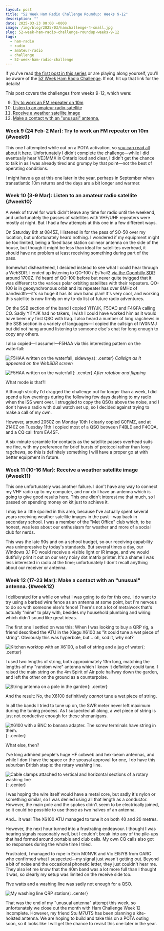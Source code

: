 ```yaml
---
layout: post
title: "52 Week Ham Radio Challenge Roundup: Weeks 9-12"
description: ""
date: 2025-03-23 00:00 +0000
image: /img/blog/2025/03/hamchallenge-4-small.jpg
slug: 52-week-ham-radio-challenge-roundup-weeks-9-12
tags:
  - ham-radio
  - radio
  - amateur-radio
  - challenge
  - 52-week-ham-radio-challenge
---
```


If you've read [the first post in this series](/blog/52-week-ham-radio-challenge-roundup-weeks-1-4/) or are playing along yourself, you'll be aware of the [52 Week Ham Radio Challenge](https://hamchallenge.org/). If not, hit up that link for the details!

This post covers the challenges from weeks 9-12, which were:

<ol start="9">
  <li><a href="#week9">Try to work an FM repeater on 10m</a></li>
  <li><a href="#week10">Listen to an amateur radio satellite</a></li>
  <li><a href="#week11">Receive a weather satellite image</a></li>
  <li><a href="#week12">Make a contact with an "unusual" antenna.</a></li>
</ol>

### Week 9 (24 Feb-2 Mar): Try to work an FM repeater on 10m {#week9}

This one I attempted while out on a POTA activation, so [you can read all about it here](/blog/pota-activation-report-luscombe-valley/). Unfortunately I didn't complete the challenge&mdash;while I did eventually hear VE3MMX in Ontario loud and clear, I didn't get the chance to talk in as I was already tired and grumpy by that point&mdash;not the best of operating conditions.

I might have a go at this one later in the year, perhaps in September when transatlantic 10m returns and the days are a bit longer and warmer.

### Week 10 (3-9 Mar): Listen to an amateur radio satellite {#week10}

A week of travel for work didn't leave any time for radio until the weekend, and unfortunately the passes of satellites with VHF/UHF repeaters were mostly at night. But I had a few attempts at this one in a few different ways.

On Saturday 8th at 0845Z, I listened in for the pass of SO-50 over my location, but unfortunately heard nothing. I wondered if my equipment might be too limited, being a fixed base station colinear antenna on the side of the house, but though it might be less than ideal for satellites overhead, it should have no problem at least receiving something during part of the pass.

Somewhat disheartened, I decided instead to see what I could hear through a WebSDR. I ended up listening to QO-100 / Es'hail2 [via the Goonhilly SDR](https://eshail.batc.org.uk/nb/) around 1700Z. I'd heard of QO-100 before but never quite twigged that it was different to the various polar orbiting satellites with their repeaters. QO-100 is in geosynchronous orbit and its repeater has over 8MHz of bandwidth&mdash;it's so huge it has its own band plan! It's very cool, and working this satellite is now firmly on my to-do list of future radio adventures.

On the SSB section of the band I copied YI1YJK, F5CAC and F4GFA calling CQ. Sadly YI1YJK had no takers, I wish I could have worked him as it would have been my first QSO with Iraq. I also heard a number of long ragchews in the SSB section in a variety of languages&mdash;I copied the callsign of IW0NMJ but did not hang around listening to someone else's chat for long enough to copy any others.

I also copied&mdash;I assume!&mdash;F5HAA via this interesting pattern on the waterfall:

![F5HAA written on the waterfall, sideways](/img/blog/2025/03/qo100-waterfall-1.png){: .center}
*Callsign as it appeared on the WebSDR screen*

![F5HAA written on the waterfall](/img/blog/2025/03/qo100-waterfall-2.png){: .center}
*After rotation and flipping*

What mode is that?!

Although strictly I'd dragged the challenge out for longer than a week, I did spend a few evenings during the following few days dashing to my radio when the ISS went over. I struggled to copy the QSOs above the noise, and I don't have a radio with dual watch set up, so I decided against trying to make a call of my own.

However, around 2050Z on Monday 10th I clearly copied G0FMZ, and at 2140Z on Tuesday 11th I copied most of a QSO between F4BLE and F4CQA, and a CQ call from EA4SF.

A six-minute scramble for contacts as the satellite passes overhead suits me fine, with my preference for brief bursts of protocol rather than long ragchews, so this is definitely something I will have a proper go at with better equipment in future.

### Week 11 (10-16 Mar): Receive a weather satellite image {#week11}

This one unfortunately was another failure. I don't have any way to connect my VHF radio up to my computer, and nor do I have an antenna which is going to give good results here. This one didn't interest me that much, so I passed on spending money on kit just to achieve it.

I may be a little spoiled in this area, because I've actually spent several years receiving weather satellite images in the past&mdash;way back in secondary school. I was a member of the "Met Office" club which, to be honest, was less about our enthusiasm for weather and more of a social club for nerds.

This was the late 90s and on a school budget, so our receiving capability was unimpressive by today's standards. But several times a day, our Windows 3.1 PC would receive a visible light or IR image, and we would dutifully print it out on our very noisy dot matrix printer. It's a shame I was less interested in radio at the time; unfortunately I don't recall anything about our receiver or antenna.

### Week 12 (17-23 Mar): Make a contact with an "unusual" antenna. {#week12}

I deliberated for a while on what I was going to do for this one. I do want to try using a barbed wire fence as an antenna at some point, but I'm nervous to do so with someone else's fence! There's not a lot of metalwork that's actually "mine" to play with, besides my household plumbing and wiring which didn't sound like great ideas.

The first one I settled on was this: When I was looking to buy a QRP rig, a friend described the ATU in the Xiegu X6100 as "it could tune a wet piece of string". Obviously this was hyperbole, but... oh, sod it, why not?

![Kitchen worktop with an X6100, a ball of string and a jug of water](/img/blog/2025/03/hamchallenge-1.jpg){: .center}

I used two lengths of string, both approximately 13m long, matching the lengths of my "random wire" antenna which I knew it definitely could tune. I raised the main string on the 4m Spirit of Air pole halfway down the garden, and left the other on the ground as a counterpoise.

![String antenna on a pole in the garden](/img/blog/2025/03/hamchallenge-2.jpg){: .center}

And the result: No, the X6100 definitively *cannot* tune a wet piece of string.

In all the bands I tried to tune up on, the SWR meter never left maximum during the tuning process. As I suspected all along, a wet piece of string is just not conductive enough for these shenanigans.

![X6100 with a BNC to banana adapter. The screw terminals have string in them.](/img/blog/2025/03/hamchallenge-3.jpg){: .center}

What else, then?

I've long admired people's huge HF cobweb and hex-beam antennas, and while I don't have the space or the spousal approval for one, I do have this suburban British staple: the rotary washing line.

![Cable clamps attached to vertical and horizontal sections of a rotary washing line](/img/blog/2025/03/hamchallenge-4.jpg){: .center}

I was hoping the wire itself would have a metal core, but sadly it's nylon or something similar, so I was denied using all that length as a conductor. However, the main pole and the spokes didn't seem to be electrically joined, so it could be possible to use those as two halves of an antenna.

And... it was! The X6100 ATU managed to tune it on both 40 and 20 metres.

However, the next hour turned into a frustrating endeavour. I thought I was hearing signals reasonably well, but I couldn't break into any of the pile-ups that had formed around portable and club calls. My own CQ calls also got no responses during the whole time I tried.

Frustrated, I managed to rope in Eoin M0NVK and Vic EI5IYB from OARC who confirmed what I suspected&mdash;my signal just wasn't getting out. Beyond a bit of noise and the occasional phonetic letter, they just couldn't hear me. They also let me know that the 40m band was a lot more full than I thought it was, so clearly my setup was limited on the receive side too.

Five watts and a washing line was sadly not enough for a QSO.

![My washing line QRP station](/img/blog/2025/03/hamchallenge-5.jpg){: .center}

That was the end of my "unusual antenna" attempt this week, so unfortunately we close out the month with Ham Challenge Week 12 incomplete. However, my friend Stu M7UTS has been planning a kite-hoisted antenna. We are hoping to build and take this on a POTA outing soon, so it looks like I will get the chance to revisit this one later in the year.
